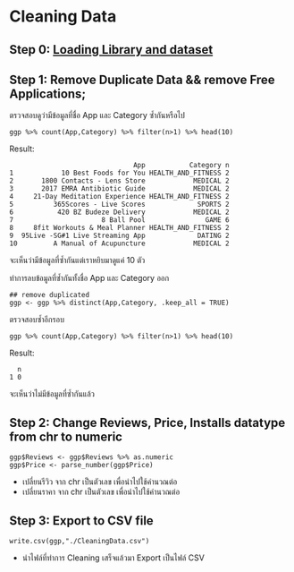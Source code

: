 # Cleaning Data
## Step 0: [Loading Library and dataset](./../Original%20Data#loading-library-and-dataset)
## Step 1: Remove Duplicate Data && remove Free Applications;
ตรวจสอบดูว่ามีข้อมูลที่ชื่อ App และ Category ซ้ำกันหรือไป
```
ggp %>% count(App,Category) %>% filter(n>1) %>% head(10)
```

Result:

```
                               App           Category n
1            10 Best Foods for You HEALTH_AND_FITNESS 2
2       1800 Contacts - Lens Store            MEDICAL 2
3       2017 EMRA Antibiotic Guide            MEDICAL 2
4     21-Day Meditation Experience HEALTH_AND_FITNESS 2
5          365Scores - Live Scores             SPORTS 2
6           420 BZ Budeze Delivery            MEDICAL 2
7                      8 Ball Pool               GAME 6
8     8fit Workouts & Meal Planner HEALTH_AND_FITNESS 2
9  95Live -SG#1 Live Streaming App             DATING 2
10         A Manual of Acupuncture            MEDICAL 2
```
จะเห็นว่ามีข้อมูลที่ซ้ำกันแต่เราหยิบมาดูแค่ 10 ตัว

ทำการลบข้อมูลที่ซ้ำกันทั้งชื่อ App และ Category ออก
```
## remove duplicated
ggp <- ggp %>% distinct(App,Category, .keep_all = TRUE)
```

ตรวจสอบซ้ำอีกรอบ
```
ggp %>% count(App,Category) %>% filter(n>1) %>% head(10)
```

Result:

```
  n
1 0
```
จะเห็นว่าไม่มีข้อมูลที่ซ้ำกันแล้ว


## Step 2: Change Reviews, Price, Installs datatype from chr to numeric
```
ggp$Reviews <- ggp$Reviews %>% as.numeric
ggp$Price <- parse_number(ggp$Price)
```
- เปลี่ยนรีวิว จาก chr เป็นตัวเลข เพื่อนำไปใช้คำนวณต่อ
- เปลี่ยนราคา จาก chr เป็นตัวเลข เพื่อนำไปใช้คำนวณต่อ

## Step 3: Export to CSV file
```
write.csv(ggp,"./CleaningData.csv")
```
- นำไฟล์ที่ทำการ Cleaning เสร็จแล้วมา Export เป็นไฟล์ CSV

